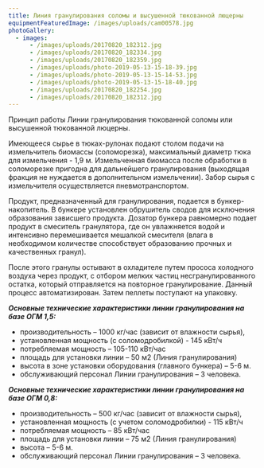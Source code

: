 ```yaml
---
title: Линия гранулирования соломы и высушенной тюкованной люцерны
equipmentFeaturedImage: /images/uploads/cam00578.jpg
photoGallery:
  - images:
      - /images/uploads/20170820_182312.jpg
      - /images/uploads/20170820_182334.jpg
      - /images/uploads/20170820_182359.jpg
      - /images/uploads/photo-2019-05-13-15-18-39.jpg
      - /images/uploads/photo-2019-05-13-15-14-53.jpg
      - /images/uploads/photo-2019-05-13-15-18-40.jpg
      - /images/uploads/20170820_182254.jpg
      - /images/uploads/20170820_182312.jpg
---
```

Принцип работы Линии гранулирования тюкованной соломы или высушенной тюкованной люцерны.

Имеющееся сырье в тюках-рулонах подают столом подачи на измельчитель биомассы (соломорезка), максимальный диаметр тюка для измельчения - 1,9 м. Измельченная биомасса после обработки в соломорезке пригодна для дальнейшего гранулирования (выходящая фракция не нуждается в дополнительном измельчении). Забор сырья с измельчителя осуществляется пневмотранспортом.

Продукт, предназначенный для гранулирования, подается в бункер-накопитель. В бункере установлен обрушитель сводов для исключения образования зависшего продукта. Дозатор бункера равномерно подает продукт в смеситель гранулятора, где он увлажняется водой и интенсивно перемешивается мешалкой смесителя (влага в необходимом количестве способствует образованию прочных и качественных гранул).

После этого гранулы остывают в охладителе путем прососа холодного воздуха через продукт, с отбором мелких частиц несгранулированного остатка, который отправляется на повторное гранулирование. Данный процесс автоматизирован. Затем пеллеты поступают на упаковку.

_**Основные технические характеристики линии гранулирования на базе ОГМ 1,5:**_

* производительность – 1000 кг/час (зависит от влажности сырья),
* установленная мощность (с соломодробилкой) - 145 кВт/ч
* потребляемая мощность –  105-110 кВт/час
* площадь для установки линии – 50 м2 (Линия гранулирования)
* высота в зоне установки оборудования (главного бункера) – 5-6 м.
* обслуживающий персонал Линии гранулирования – 3 человека.

_**Основные технические характеристики линии гранулирования на базе ОГМ 0,8:**_

* производительность – 500 кг/час (зависит от влажности сырья),
* установленная мощность (с учетом соломодробилки) - 115 кВт/ч
* потребляемая мощность – 85 кВт/час
* площадь для установки линии – 75 м2 (Линия гранулирования)
* высота – 5-6 м.
* обслуживающий персонал Линии гранулирования – 3 человека.
